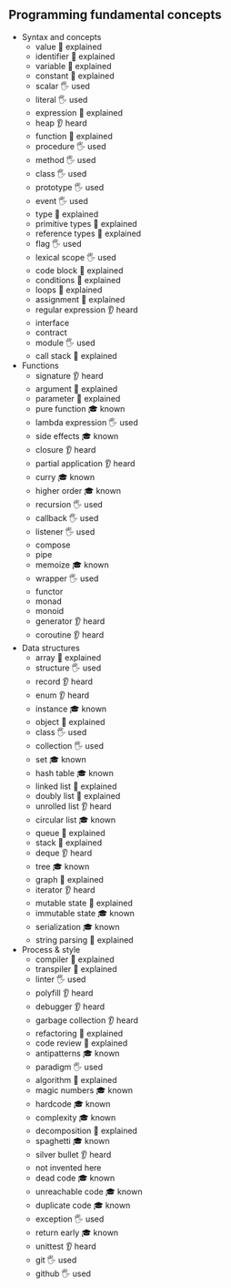 ## Programming fundamental concepts

- Syntax and concepts
  - value 🙋 explained
  - identifier 🙋 explained
  - variable 🙋 explained
  - constant 🙋 explained
  - scalar 🖐 used
  - literal 🖐 used
  - expression 🙋 explained
  - heap 👂 heard
  - function 🙋 explained
  - procedure 🖐 used
  - method 🖐 used
  - class 🖐 used
  - prototype 🖐 used
  - event 🖐 used
  - type 🙋 explained
  - primitive types 🙋 explained
  - reference types 🙋 explained
  - flag 🖐 used
  - lexical scope  🖐 used
  - code block  🙋 explained
  - conditions  🙋 explained
  - loops 🙋 explained
  - assignment 🙋 explained
  - regular expression 👂 heard
  - interface
  - contract
  - module 🖐 used
  - call stack 🙋 explained
- Functions
  - signature 👂 heard
  - argument 🙋 explained
  - parameter 🙋 explained
  - pure function 🎓 known
  - lambda expression 🖐 used
  - side effects 🎓 known
  - closure 👂 heard
  - partial application 👂 heard
  - curry 🎓 known
  - higher order 🎓 known
  - recursion 🖐 used
  - callback 🖐 used
  - listener 🖐 used
  - compose
  - pipe
  - memoize 🎓 known
  - wrapper 🖐 used
  - functor
  - monad
  - monoid
  - generator 👂 heard
  - coroutine 👂 heard
- Data structures
  - array 🙋 explained
  - structure 🖐 used
  - record 👂 heard
  - enum 👂 heard
  - instance 🎓 known
  - object 🙋 explained
  - class 🖐 used
  - collection 🖐 used
  - set 🎓 known
  - hash table 🎓 known
  - linked list 🙋 explained
  - doubly list 🙋 explained
  - unrolled list 👂 heard
  - circular list 🎓 known
  - queue 🙋 explained
  - stack 🙋 explained
  - deque 👂 heard
  - tree 🎓 known
  - graph 🙋 explained
  - iterator 👂 heard
  - mutable state 🙋 explained
  - immutable state 🎓 known
  - serialization 🎓 known
  - string parsing 🙋 explained
- Process & style
  - compiler 🙋 explained
  - transpiler 🙋 explained
  - linter 🖐 used
  - polyfill 👂 heard
  - debugger 👂 heard
  - garbage collection 👂 heard
  - refactoring 🙋 explained
  - code review 🙋 explained
  - antipatterns 🎓 known
  - paradigm 🖐 used
  - algorithm 🙋 explained
  - magic numbers 🎓 known
  - hardcode 🎓 known
  - complexity 🎓 known
  - decomposition 🙋 explained
  - spaghetti 🎓 known
  - silver bullet 👂 heard
  - not invented here 
  - dead code 🎓 known
  - unreachable code 🎓 known
  - duplicate code 🎓 known
  - exception  🖐 used
  - return early 🎓 known
  - unittest 👂 heard
  - git 🖐 used
  - github 🖐 used
